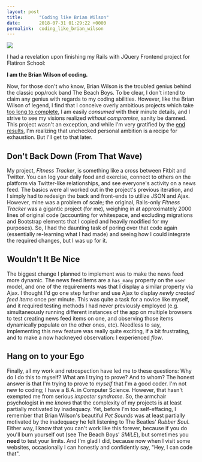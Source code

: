 ```yaml
---
layout: post
title:      "Coding like Brian Wilson"
date:       2018-07-31 01:29:22 +0000
permalink:  coding_like_brian_wilson
---
```



![](https://i.imgur.com/RkTSDC6.jpg)

I had a revelation upon finishing my Rails with JQuery Frontend project for Flatiron School:

**I am the Brian Wilson of coding.**

Now, for those don't who know, Brian Wilson is the troubled genius behind the classic pop/rock band The Beach Boys.  To be clear, I don't intend to claim any genius with regards to my coding abilities.  However, like the Brian Wilson of legend, I find that I conceive overly ambitious projects which take [too long to complete](http://www.one-line-at-a-time.com/out_of_the_black_lodge), I am easily *consumed* with their minute details, and I strive to see my visions realized *without compromise*, sanity be damned.  This project wasn't an exception, and while I'm very gratified by the [end results](https://github.com/jinstrider2000/fitness-tracker-rails), I'm realizing that unchecked personal ambition is a recipe for exhaustion.  But I'll get to that later.

## Don't Back Down (From That Wave)

My project, *Fitness Tracker*, is something like a cross between Fitbit and Twitter.  You can log your daily food and exercise, connect to others on the platform via Twitter-like relationships, and see everyone's activity on a news feed.  The basics were all worked out in the project's previous iteration, and I simply had to redesign the back and front-ends to utilize JSON and Ajax.  However, mine was a problem of scale; the original, Rails-only *Fitness Tracker* was a gigantic project (for me), weighing in at approximately 2000 lines of original code (accounting for whitespace, and excluding migrations and Bootstrap elements that I copied and heavily modified for my purposes).  So, I had the daunting task of poring over that code again (essentially re-learning what I had made) and seeing how I could integrate the required changes, but I was up for it.

## Wouldn't It Be Nice

The biggest change I planned to implement was to make the news feed more dynamic.  The news feed items are a `has_many` property on the `user` model, and one of the requirements was that I display a similar property via Ajax.  I thought I'd go one step further and use Ajax to display *newly created feed items* once per minute.  This was quite a task for a novice like myself, and it required testing methods I had never previously employed (e.g. simultaneously running different instances of the app on multiple browsers to test creating news feed items on one, and observing those items dynamically populate on the other ones, etc).  Needless to say, implementing this new feature was really quite exciting, if a bit frustrating, and to make a now hackneyed observation: I experienced *flow*.

## Hang on to your Ego

Finally, all my work and retrospection have led me to these questions: Why do I do this to myself?  What am I trying to prove?  And to whom?  The honest answer is that I'm trying to prove to *myself* that I'm a good coder.  I'm not new to coding; I have a B.A. in Computer Science.  However, that hasn't exempted me from serious *imposter syndrome*.  So, the armchair psychologist in me *knows* that the complexity of my projects is at least partially motivated by inadequacy.  Yet, before I'm too self-effacing, I remember that Brian Wilson's beautiful *Pet Sounds* was at least partially motivated by the inadequacy he felt listening to The Beatles' *Rubber Soul*. Either way, I know that you can't work like this forever, because if you do you'll burn yourself out (see The Beach Boys' *SMiLE*), but sometimes you **need** to test your limits.  And I'm glad I did, because now when I visit some websites, occasionally I can honestly and confidently say, "Hey, I can code that".
